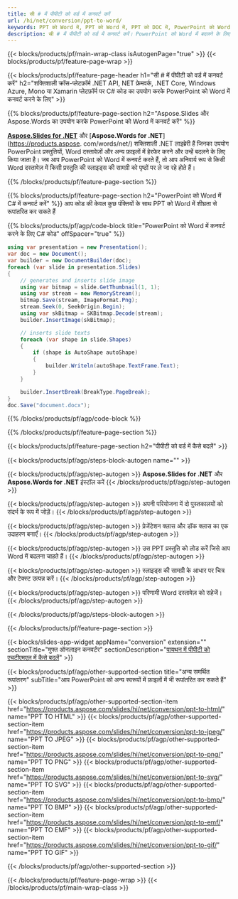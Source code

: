 ```yaml
---
title: सी # में पीपीटी को वर्ड में कनवर्ट करें
url: /hi/net/conversion/ppt-to-word/
keywords: PPT को Word में, PPT को Word में, PPT को DOC में, PowerPoint को Word में, C# API, .NET लाइब्रेरी में कन्वर्ट करें
description: सी # में पीपीटी को वर्ड में कनवर्ट करें। PowerPoint को Word में बदलने के लिए .NET लाइब्रेरी API का उपयोग करें
---
```


{{< blocks/products/pf/main-wrap-class isAutogenPage="true" >}}
{{< blocks/products/pf/feature-page-wrap >}}

{{< blocks/products/pf/feature-page-header h1="सी # में पीपीटी को वर्ड में कनवर्ट करें" h2="शक्तिशाली क्रॉस-प्लेटफ़ॉर्म .NET API, NET फ्रेमवर्क, .NET Core, Windows Azure, Mono या Xamarin प्लेटफ़ॉर्म पर C# कोड का उपयोग करके PowerPoint को Word में कनवर्ट करने के लिए" >}}

{{% blocks/products/pf/feature-page-section h2="Aspose.Slides और Aspose.Words का उपयोग करके PowerPoint को Word में कनवर्ट करें" %}}

[**Aspose.Slides for .NET**](https://products.aspose.com/slides/hi/net/) और [**Aspose.Words for .NET**](https://products.aspose. com/words/net/) शक्तिशाली .NET लाइब्रेरी हैं जिनका उपयोग PowerPoint प्रस्तुतियों, Word दस्तावेज़ों और अन्य फ़ाइलों में हेरफेर करने और उन्हें बदलने के लिए किया जाता है। जब आप PowerPoint को Word में कनवर्ट करते हैं, तो आप अनिवार्य रूप से किसी Word दस्तावेज़ में किसी प्रस्तुति की स्लाइड्स की सामग्री को पृष्ठों पर ले जा रहे होते हैं।

{{% /blocks/products/pf/feature-page-section %}}




{{% blocks/products/pf/feature-page-section  h2="PowerPoint को Word में C# में कनवर्ट करें" %}}
आप कोड की केवल कुछ पंक्तियों के साथ PPT को Word में शीघ्रता से रूपांतरित कर सकते हैं

{{% blocks/products/pf/agp/code-block title="PowerPoint को Word में कनवर्ट करने के लिए C# कोड" offSpacer="true" %}}
```cs
using var presentation = new Presentation();
var doc = new Document();
var builder = new DocumentBuilder(doc);
foreach (var slide in presentation.Slides)
{
    // generates and inserts slide image
    using var bitmap = slide.GetThumbnail(1, 1);
    using var stream = new MemoryStream();
    bitmap.Save(stream, ImageFormat.Png);
    stream.Seek(0, SeekOrigin.Begin);
    using var skBitmap = SKBitmap.Decode(stream);
    builder.InsertImage(skBitmap);

    // inserts slide texts
    foreach (var shape in slide.Shapes)
    {
        if (shape is AutoShape autoShape)
        {
            builder.Writeln(autoShape.TextFrame.Text);
        }
    }

    builder.InsertBreak(BreakType.PageBreak);
}
doc.Save("document.docx");
```
{{% /blocks/products/pf/agp/code-block %}}

{{% /blocks/products/pf/feature-page-section %}}




{{< blocks/products/pf/feature-page-section  h2="पीपीटी को वर्ड में कैसे बदलें" >}}


{{< blocks/products/pf/agp/steps-block-autogen name="" >}}


{{< blocks/products/pf/agp/step-autogen >}}
**Aspose.Slides for .NET** और **Aspose.Words for .NET** इंस्टॉल करें 
{{< /blocks/products/pf/agp/step-autogen >}}

{{< blocks/products/pf/agp/step-autogen >}}
अपनी परियोजना में दो पुस्तकालयों को संदर्भ के रूप में जोड़ें।
{{< /blocks/products/pf/agp/step-autogen >}}

{{< blocks/products/pf/agp/step-autogen >}}
प्रेजेंटेशन क्लास और डॉक क्लास का एक उदाहरण बनाएँ।
{{< /blocks/products/pf/agp/step-autogen >}}

{{< blocks/products/pf/agp/step-autogen >}}
उस PPT प्रस्तुति को लोड करें जिसे आप Word में बदलना चाहते हैं।
{{< /blocks/products/pf/agp/step-autogen >}}

{{< blocks/products/pf/agp/step-autogen >}}
स्लाइड्स की सामग्री के आधार पर चित्र और टेक्स्ट उत्पन्न करें।
{{< /blocks/products/pf/agp/step-autogen >}}

{{< blocks/products/pf/agp/step-autogen >}}
परिणामी Word दस्तावेज़ को सहेजें।
{{< /blocks/products/pf/agp/step-autogen >}}


{{< /blocks/products/pf/agp/steps-block-autogen >}}


{{< /blocks/products/pf/feature-page-section >}}




{{< blocks/slides-app-widget  appName="conversion" extension="" sectionTitle="मुफ्त ऑनलाइन कनवर्टर" sectionDescription="[पायथन में पीपीटी को एचटीएमएल में कैसे बदलें](https://products.aspose.com/slides/hi/en/python-net/conversion/ppt-to-html/)" >}}

{{< blocks/products/pf/agp/other-supported-section title="अन्य समर्थित रूपांतरण" subTitle="आप PowerPoint को अन्य स्वरूपों में फ़ाइलों में भी रूपांतरित कर सकते हैं" >}}


{{< blocks/products/pf/agp/other-supported-section-item href="https://products.aspose.com/slides/hi/net/conversion/ppt-to-html/" name="PPT TO HTML" >}}
{{< blocks/products/pf/agp/other-supported-section-item href="https://products.aspose.com/slides/hi/net/conversion/ppt-to-jpeg/" name="PPT TO JPEG" >}}
{{< blocks/products/pf/agp/other-supported-section-item href="https://products.aspose.com/slides/hi/net/conversion/ppt-to-png/" name="PPT TO PNG" >}}
{{< blocks/products/pf/agp/other-supported-section-item href="https://products.aspose.com/slides/hi/net/conversion/ppt-to-svg/" name="PPT TO SVG" >}}
{{< blocks/products/pf/agp/other-supported-section-item href="https://products.aspose.com/slides/hi/net/conversion/ppt-to-bmp/" name="PPT TO BMP" >}}
{{< blocks/products/pf/agp/other-supported-section-item href="https://products.aspose.com/slides/hi/net/conversion/ppt-to-emf/" name="PPT TO EMF" >}}
{{< blocks/products/pf/agp/other-supported-section-item href="https://products.aspose.com/slides/hi/net/conversion/ppt-to-gif/" name="PPT TO GIF" >}}



{{< /blocks/products/pf/agp/other-supported-section >}}

{{< /blocks/products/pf/feature-page-wrap >}}
{{< /blocks/products/pf/main-wrap-class >}}